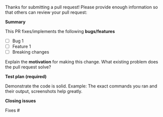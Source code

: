 Thanks for submitting a pull request! Please provide enough information so that others can review your pull request:

**Summary**

<!-- Summary of the PR -->

This PR fixes/implements the following **bugs/features**

* [ ] Bug 1
* [ ] Feature 1
* [ ] Breaking changes

<!-- You can skip this if you're fixing a typo or adding an app to the Showcase. -->

Explain the **motivation** for making this change. What existing problem does the pull request solve?

<!-- Example: When "Adding a function to do X", explain why it is necessary to have a way to do X. -->

**Test plan (required)**

Demonstrate the code is solid. Example: The exact commands you ran and their output, screenshots help greatly.

<!-- Make sure tests pass on both Travis. -->

**Closing issues**

<!-- Put `fixes #XXXX` in your comment to auto-close the issue that your PR fixes (if such). -->
Fixes #
